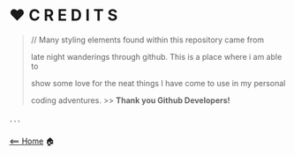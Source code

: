 # ❤️ C R E D I T S

> // Many styling elements found within this repository came from
>
> late night wanderings through github. This is a place where i am able to
>
> show some love for the neat things I have come to use in my personal
>
> coding adventures.  >> **Thank you Github Developers!**

````mindmap

```
````

[<== Home](README.md) 🏠
